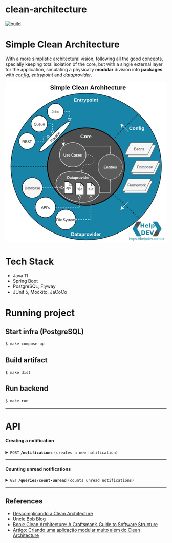 # clean-architecture
[![build](https://github.com/schambeck/clean-architecture/actions/workflows/gradle.yml/badge.svg)](https://github.com/schambeck/clean-architecture/actions/workflows/gradle.yml)

# Simple Clean Architecture

With a more simplistic architectural vision, following all the good concepts, 
specially keeping total isolation of the core, but with a single external layer for the application, 
simulating a physically **modular** division into **packages** with *config*, *entrypoint* and *dataprovider*.

![simple-clean-architecture.png](simple-clean-architecture.png)

# Tech Stack
- Java 11
- Spring Boot
- PostgreSQL, Flyway
- JUnit 5, Mockito, JaCoCo

# Running project

## Start infra (PostgreSQL)
```bash
$ make compose-up
```

## Build artifact
```bash
$ make dist
```

## Run backend
```bash
$ make run
```

------------------------------------------------------------------------------------------
# API

#### Creating a notification
<details>
<summary><code>POST</code> <code><b>/notifications</b></code> <code>(creates a new notification)</code></summary>

##### Payload
```json
{
  "type": "SSE",
  "title": "Order created #1",
  "message": "Created at 2023-02-03",
  "link": "/orders/1"
}
```

##### Response
**Code** : `201 CREATED`
```json
{
  "id": "7c08629a-4d23-4b6d-9363-b0f0d7303aa4",
  "type": "SSE",
  "title": "Order created #1",
  "message": "Created at 2023-02-03",
  "link": "/orders/1",
  "read": false
}
```
</details>

------------------------------------------------------------------------------------------

#### Counting unread notifications
<details>
<summary><code>GET</code> <code><b>/queries/count-unread</b></code> <code>(counts unread notifications)</code></summary>

##### Response
**Code** : `200 OK`
```json
{
  "countUnread": 10
}
```
</details>

------------------------------------------------------------------------------------------

## References
- [Descomplicando a Clean Architecture](https://medium.com/luizalabs/descomplicando-a-clean-architecture-cf4dfc4a1ac6 "Simple Clean Architecture")
- [Uncle Bob Blog](https://blog.cleancoder.com/uncle-bob/2012/08/13/the-clean-architecture.html "")
- [Book: Clean Architecture: A Craftsman’s Guide to Software Structure](https://www.amazon.com.br/Clean-Architecture-Craftsmans-Software-Structure/dp/0134494164 "By Robert C. Martin")
- [Artigo: Criando uma aplicação modular muito além do Clean Architecture](https://medium.com/luizalabs/criando-uma-aplica%C3%A7%C3%A3o-modular-muito-al%C3%A9m-do-clean-architecture-5dde3687c5d6 "Modular Architecture")
